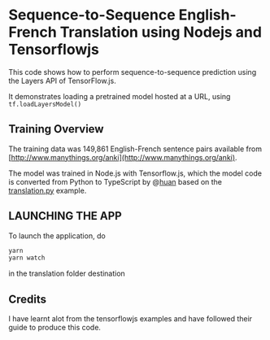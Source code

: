 # Sequence-to-Sequence English-French Translation using Nodejs and Tensorflowjs

This code shows how to perform sequence-to-sequence prediction using the Layers
API of TensorFlow.js.

It demonstrates loading a pretrained model hosted at a URL, using
`tf.loadLayersModel()`

## Training Overview

The training data was 149,861 English-French sentence pairs available from [http://www.manythings.org/anki](http://www.manythings.org/anki).

The model was trained in Node.js with Tensorflow.js, which the model code is converted from Python to TypeScript by @[huan](https://github.com/huan) based on the [translation.py](https://github.com/tensorflow/tfjs-examples/blob/master/translation/python/translation.py) example.


## LAUNCHING THE APP

To launch the application, do

```sh
yarn
yarn watch
```
in the translation folder destination


## Credits

I have learnt alot from the tensorflowjs examples and have followed their guide to produce this code.
